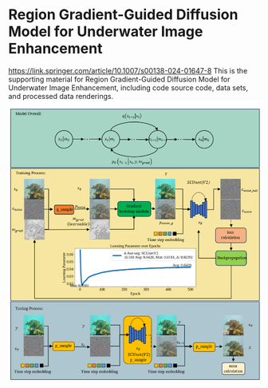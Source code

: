 # Region Gradient-Guided Diffusion Model for Underwater Image Enhancement
https://link.springer.com/article/10.1007/s00138-024-01647-8
This is the supporting material for Region Gradient-Guided Diffusion Model for Underwater Image Enhancement, including code source code, data sets, and processed data renderings. 
![Logo](./graph_abstract.png)
